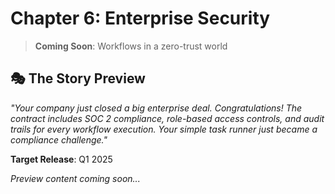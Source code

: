 # Chapter 6: Enterprise Security

> **Coming Soon**: Workflows in a zero-trust world

## 🎭 The Story Preview

*"Your company just closed a big enterprise deal. Congratulations! The contract includes SOC 2 compliance, role-based access controls, and audit trails for every workflow execution. Your simple task runner just became a compliance challenge."*

**Target Release**: Q1 2025

*Preview content coming soon...*
